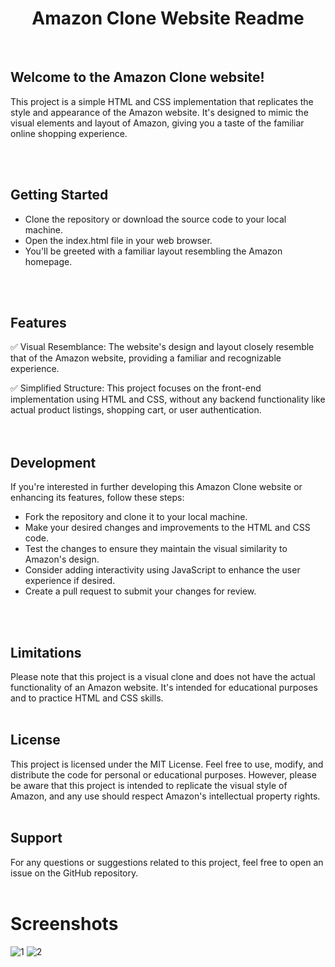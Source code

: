 <h1 align="center">Amazon Clone Website Readme</h1>
<br>

## Welcome to the Amazon Clone website!
  <p>
  This project is a simple HTML and CSS implementation that replicates the style and appearance of the Amazon website. It's designed to mimic the visual elements and layout of Amazon, giving you a taste of the familiar online shopping experience.</p>
<br>
<br>

## Getting Started
<ul>
  <li>Clone the repository or download the source code to your local machine.</li>
  <li>Open the index.html file in your web browser.</li>
  <li>You'll be greeted with a familiar layout resembling the Amazon homepage.</li>
</ul>
<br>
<br>

## Features

✅ Visual Resemblance: The website's design and layout closely resemble that of the Amazon website, providing a familiar and recognizable experience.

✅ Simplified Structure: This project focuses on the front-end implementation using HTML and CSS, without any backend functionality like actual product listings, shopping cart, or user authentication.
<br>
<br>
<br>

## Development
If you're interested in further developing this Amazon Clone website or enhancing its features, follow these steps:
<ul>
  <li>Fork the repository and clone it to your local machine.</li>
  <li>Make your desired changes and improvements to the HTML and CSS code.</li>
  <li>Test the changes to ensure they maintain the visual similarity to Amazon's design.</li>
  <li>Consider adding interactivity using JavaScript to enhance the user experience if desired.</li>
  <li>Create a pull request to submit your changes for review.</li>
</ul>
<br>
<br>

## Limitations
Please note that this project is a visual clone and does not have the actual functionality of an Amazon website. It's intended for educational purposes and to practice HTML and CSS skills.
<br>
<br>

## License
This project is licensed under the MIT License. Feel free to use, modify, and distribute the code for personal or educational purposes. However, please be aware that this project is intended to replicate the visual style of Amazon, and any use should respect Amazon's intellectual property rights.
<br>
<br>

## Support
For any questions or suggestions related to this project, feel free to open an issue on the GitHub repository.
<br>
<br>

# Screenshots
![1](https://github.com/iamabir04/Amazon-CSS-Clone-Project/assets/108453813/4202e12c-18e3-4341-b8ad-133d7eb0cf72)
![2](https://github.com/iamabir04/Amazon-CSS-Clone-Project/assets/108453813/4ad19900-9234-47fa-b778-39bc365af38b)

